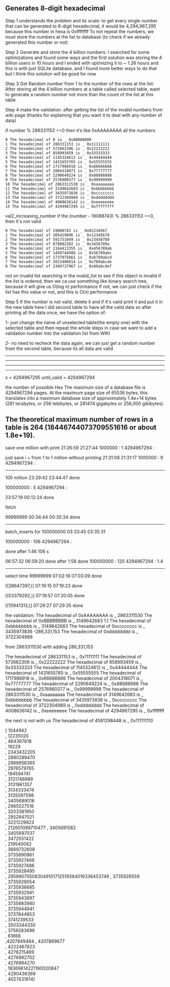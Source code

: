 ## Generates 8-digit hexadecimal


Step 1 understands the problem and its scale:
to get every single number that can be generated to 8-digit hexadecimal, it would be 4,294,967,295 because this number in hexa is 0xffffffff
To not repeat the numbers, we must store the numbers at the list to database (to check if we already generated this number or not)

Step 2 Generate and store the 4 billion numbers:
I searched for some optimizations and found some ways and the first solution was storing the 4 billion users in 10 hours and I ended with optimizing it to ~ 1.26 hours
and this is with just SQLite database, and I found more better ways to do that but I think this solution will be good for now

Step 3 Get Random number from 1 to the number of the rows at the list:
After storing all the 4 billion numbers at a table called selected table, want to generate a random number not more than the count of the list at this table


Step 4 make the validation:
after getting the list of the invalid numbers from wiki page (thanks for explaining that you want it to deal with any number of data)

if number % 286331153 ==0
then it’s like 0xAAAAAAAA
all the numbers

    0 The hexadecimal of 0 is _ 0x00000000
    1 The hexadecimal of 286331153 is _ 0x11111111
    2 The hexadecimal of 572662306 is _ 0x22222222
    3 The hexadecimal of 858993459 is _ 0x33333333
    4 The hexadecimal of 1145324612 is _ 0x44444444
    5 The hexadecimal of 1431655765 is _ 0x55555555
    6 The hexadecimal of 1717986918 is _ 0x66666666
    7 The hexadecimal of 2004318071 is _ 0x77777777
    8 The hexadecimal of 2290649224 is _ 0x88888888
    9 The hexadecimal of 2576980377 is _ 0x99999999
    10 The hexadecimal of 2863311530 is _ 0xaaaaaaaa
    11 The hexadecimal of 3149642683 is _ 0xbbbbbbbb
    12 The hexadecimal of 3435973836 is _ 0xcccccccc
    13 The hexadecimal of 3722304989 is _ 0xdddddddd
    14 The hexadecimal of 4008636142 is _ 0xeeeeeeee
    15 The hexadecimal of 4294967295 is _ 0xffffffff
   


val2_increasing_number
if the (number - 19088743) % 286331153 ==0, then it's not valid

    0 The hexadecimal of 19088743 is _ 0x01234567
    1 The hexadecimal of 305419896 is _ 0x12345678
    2 The hexadecimal of 591751049 is _ 0x23456789
    3 The hexadecimal of 878082202 is _ 0x3456789a
    4 The hexadecimal of 1164413355 is _ 0x456789ab
    5 The hexadecimal of 1450744508 is _ 0x56789abc
    6 The hexadecimal of 1737075661 is _ 0x6789abcd
    7 The hexadecimal of 2023406814 is _ 0x789abcde
    8 The hexadecimal of 2309737967 is _ 0x89abcdef

not on invalid list
    searching in the nvalid_list to see if this object is invalid
    if the list is ordered, then we ca use something like binary search tree, because it will give us O(log n) performance
     If not, we can just check if the list has this value or not, and this is O(n) performance



Step 5 If the number is not valid, delete it and if it's valid print it and put it in the new table
here I did second table to have all the valid data so after printing all the data once, we have the option of:

1- just change the name of unselected table(the empty one) with the selected table and then repeat the whole steps in case we want to add a validation number into the validation list from WIKI 

2- no need to recheck the data again, we can just get a random number from the second table, because its all data are valid


------------------------------------------------------------------------------
------------------------------------------------------------------------------
------------------------------------------------------------------------------
------------------------------------------------------------------------------
x = 4294967295
until_valid = 4294967294

the number of possible Hex
The maximum size of a database file is 4294967294 pages.
At the maximum page size of 65536 bytes, this translates into a maximum database size of approximately 1.4e+14 bytes
(281 terabytes, or 256 tebibytes, or 281474 gigabytes or 256,000 gibibytes).

The theoretical maximum number of rows in a table is 264 (18446744073709551616 or about 1.8e+19). 
------------------------------------------------------------------------------
 
save one million with print
21:26:59
21:27:44
1000000 : 1
4294967294 :

just save i = from 1 to 1 million without printing
21:31:08
21:31:17
1000000 : 9
4294967294 :

------------------------------------------------------------------------------
100 million
23:29:42
23:44:47
done

100000000 : 5
4294967294 :

23:57:19
00:12:24
done


fetch

99999999
00:34:44
00:35:34
done


------------------------------------------------------------------------------
batch_inserts for 100000000
03:33:45
03:35:31

100000000 : 106
4294967294 :

done after 1:46
106 s



06:57:32
06:59:20
done after 1:58
done
100000000 : 120
4294967294 : 1.4

------------------------------------------------------------------------------
select time
99999999
07:02:18
07:03:09
done

[(28647397,)]
07:19:15
07:19:23
done

[(53379292,)]
07:19:57
07:20:05
done

[(10941313,)]
07:29:27
07:29:35
done

the validation:
The hexadecimal of 0xAAAAAAAA is _ 2863311530
The hexadecimal of 0xBBBBBBBB is _ 3149642683
1.1
The hexadecimal of 0xbbbbbbbb is _ 3149642683
The hexadecimal of 0xcccccccc is _ 3435973836
-286,331,153
The hexadecimal of 0xdddddddd is _ 3722304989

from
2863311530 with adding 
286,331,153


The hexadecimal of 286331153 is _ 0x11111111
The hexadecimal of 572662306 is _ 0x22222222
The hexadecimal of 858993459 is _ 0x33333333
The hexadecimal of 1145324612 is _ 0x44444444
The hexadecimal of 1431655765 is _ 0x55555555
The hexadecimal of 1717986918 is _ 0x66666666
The hexadecimal of 2004318071 is _ 0x77777777
The hexadecimal of 2290649224 is _ 0x88888888
The hexadecimal of 2576980377 is _ 0x99999999
The hexadecimal of 2863311530 is _ 0xaaaaaaaa
The hexadecimal of 3149642683 is _ 0xbbbbbbbb
The hexadecimal of 3435973836 is _ 0xcccccccc
The hexadecimal of 3722304989 is _ 0xdddddddd
The hexadecimal of 4008636142 is _ 0xeeeeeeee
The hexadecimal of 4294967295 is _ 0xffffffff


the next is not with us
The hexadecimal of 4581298448 is _ 0x111111110




[ 1044942	
,	12235020	
,	464367618	
,	19229	
,	2343432205	
,	2880289470	
,	2969956365	
,	2976579765	
,	184594741	
,	3131746989	
,	3131961357	
,	3134333474	
,	3135097598	
,	3405689018	
,	2965027518	
,	3203381950	
, 	2952847021	
,	3221229823	
,	212601099710477	
,	3405691582	
,	3405697037	
,	3472551422	
,	219540062	
,	3669732608	
,	3735890861	
,	3735927469	
,	3735927486	
,	3735928495	
,	295990755083049101712519384016336453749	
,	3735928559	
,	3735929054	
,	3735936685	
,	3735932941	
,	3735943697	
,	3735883980	
,	3735944941	
,	3737844653	
,	3741239533	
,	3503344330	
,	3759263696	
,	61868	
,4207849484	
,	4207869677	
,	4222467823	
,	4276215469	
,	4276992702	
,	4276994270	
,	18369614221190020847	
,	4290436369	
,	4027431614]


